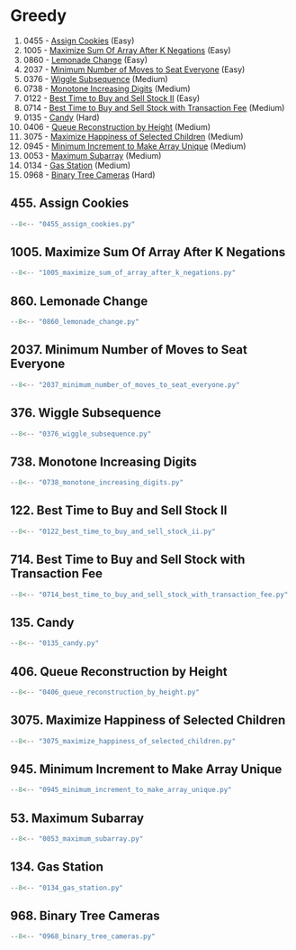 # Greedy

1. 0455 - [Assign Cookies](https://leetcode.com/problems/assign-cookies/) (Easy)
2. 1005 - [Maximize Sum Of Array After K Negations](https://leetcode.com/problems/maximize-sum-of-array-after-k-negations/) (Easy)
3. 0860 - [Lemonade Change](https://leetcode.com/problems/lemonade-change/) (Easy)
4. 2037 - [Minimum Number of Moves to Seat Everyone](https://leetcode.com/problems/minimum-number-of-moves-to-seat-everyone/) (Easy)
5. 0376 - [Wiggle Subsequence](https://leetcode.com/problems/wiggle-subsequence/) (Medium)
6. 0738 - [Monotone Increasing Digits](https://leetcode.com/problems/monotone-increasing-digits/) (Medium)
7. 0122 - [Best Time to Buy and Sell Stock II](https://leetcode.com/problems/best-time-to-buy-and-sell-stock-ii/) (Easy)
8. 0714 - [Best Time to Buy and Sell Stock with Transaction Fee](https://leetcode.com/problems/best-time-to-buy-and-sell-stock-with-transaction-fee/) (Medium)
9. 0135 - [Candy](https://leetcode.com/problems/candy/) (Hard)
10. 0406 - [Queue Reconstruction by Height](https://leetcode.com/problems/queue-reconstruction-by-height/) (Medium)
11. 3075 - [Maximize Happiness of Selected Children](https://leetcode.com/problems/maximize-happiness-of-selected-children/) (Medium)
12. 0945 - [Minimum Increment to Make Array Unique](https://leetcode.com/problems/minimum-increment-to-make-array-unique/) (Medium)
13. 0053 - [Maximum Subarray](https://leetcode.com/problems/maximum-subarray/) (Medium)
14. 0134 - [Gas Station](https://leetcode.com/problems/gas-station/) (Medium)
15. 0968 - [Binary Tree Cameras](https://leetcode.com/problems/binary-tree-cameras/) (Hard)

## 455. Assign Cookies

```python
--8<-- "0455_assign_cookies.py"
```

## 1005. Maximize Sum Of Array After K Negations

```python
--8<-- "1005_maximize_sum_of_array_after_k_negations.py"
```

## 860. Lemonade Change

```python
--8<-- "0860_lemonade_change.py"
```

## 2037. Minimum Number of Moves to Seat Everyone

```python
--8<-- "2037_minimum_number_of_moves_to_seat_everyone.py"
```

## 376. Wiggle Subsequence

```python
--8<-- "0376_wiggle_subsequence.py"
```

## 738. Monotone Increasing Digits

```python
--8<-- "0738_monotone_increasing_digits.py"
```

## 122. Best Time to Buy and Sell Stock II

```python
--8<-- "0122_best_time_to_buy_and_sell_stock_ii.py"
```

## 714. Best Time to Buy and Sell Stock with Transaction Fee

```python
--8<-- "0714_best_time_to_buy_and_sell_stock_with_transaction_fee.py"
```

## 135. Candy

```python
--8<-- "0135_candy.py"
```

## 406. Queue Reconstruction by Height

```python
--8<-- "0406_queue_reconstruction_by_height.py"
```

## 3075. Maximize Happiness of Selected Children

```python
--8<-- "3075_maximize_happiness_of_selected_children.py"
```

## 945. Minimum Increment to Make Array Unique

```python
--8<-- "0945_minimum_increment_to_make_array_unique.py"
```

## 53. Maximum Subarray

```python
--8<-- "0053_maximum_subarray.py"
```

## 134. Gas Station

```python
--8<-- "0134_gas_station.py"
```

## 968. Binary Tree Cameras

```python
--8<-- "0968_binary_tree_cameras.py"
```
